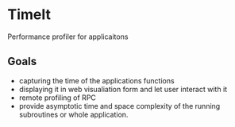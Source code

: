 # TimeIt
Performance profiler for applicaitons

## Goals
- capturing the time of the applications functions 
- displaying it in web visualiation form and let user interact with it 
- remote profiling of RPC
- provide asymptotic time and space complexity of the running subroutines or whole application. 
